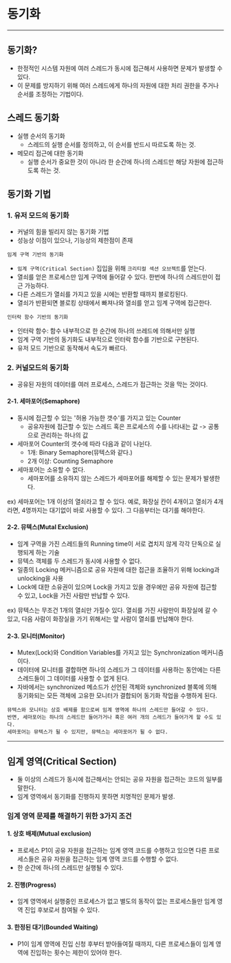 # 동기화

---

## 동기화?
- 한정적인 시스템 자원에 여러 스레드가 동시에 접근해서 사용하면 문제가 발생할 수 있다.
- 이 문제를 방지하기 위해 여러 스레드에게 하나의 자원에 대한 처리 권한을 주거나 순서를 조정하는 기법이다.

## 스레드 동기화
- 실행 순서의 동기화
  - 스레드의 실행 순서를 정의하고, 이 순서를 반드시 따르도록 하는 것.
- 메모리 접근에 대한 동기화
  - 실행 순서가 중요한 것이 아니라 한 순간에 하나의 스레드만 해당 자원에 접근하도록 하는 것.

## 동기화 기법

### 1. 유저 모드의 동기화
- 커널의 힘을 빌리지 않는 동기화 기법
- 성능상 이점이 있으나, 기능상의 제한점이 존재

`임계 구역 기반의 동기화`
- `임계 구역(Critical Section)` 집입을 위해 `크리티컬 섹션 오브젝트`를 얻는다.
- 열쇠를 얻은 프로세스만 임계 구역에 들어갈 수 있다. 한번에 하나의 스레드만이 접근 가능하다.
- 다른 스레드가 열쇠를 가지고 있을 시에는 반환할 때까지 블로킹된다.
- 열쇠가 반환되면 블로킹 상태에서 빠져나와 열쇠를 얻고 임계 구역에 접근한다.

`인터락 함수 기반의 동기화`
- 인터락 함수: 함수 내부적으로 한 순간에 하나의 쓰레드에 의해서만 실행
- 임계 구역 기반의 동기화도 내부적으로 인터락 함수를 기반으로 구현된다.
- 유저 모드 기반으로 동작해서 속도가 빠르다.

### 2. 커널모드의 동기화
- 공유된 자원의 데이터를 여러 프로세스, 스레드가 접근하는 것을 막는 것이다.

#### 2-1. 세마포어(Semaphore)
- 동시에 접근할 수 있는 '허용 가능한 갯수'를 가지고 있는 Counter
  - 공유자원에 접근할 수 있는 스레드 혹은 프로세스의 수를 나타내는 값 -> 공통으로 관리하는 하나의 값
- 세마포어 Counter의 갯수에 따라 다음과 같이 나뉜다.
  - 1개: Binary Semaphore(뮤텍스와 같다.)
  - 2개 이상: Counting Semaphore
- 세마포어는 소유할 수 없다.
  - 세마포어를 소유하지 않는 스레드가 세마포어를 해제할 수 있는 문제가 발생한다.

ex) 세마포어는 1개 이상의 열쇠라고 할 수 있다. 예로, 화장실 칸이 4개이고 열쇠가 4개라면, 4명까지는 대기없이 바로 사용할 수 있다. 그 다음부터는 대기를 해야한다.

#### 2-2. 뮤텍스(Mutal Exclusion)
- 임계 구역을 가진 스레드들의 Running time이 서로 겹치지 않게 각각 단독으로 실행되게 하는 기술
- 뮤텍스 객체를 두 스레드가 동시에 사용할 수 없다.
- 일종의 Locking 메커니즘으로 공유 자원에 대한 접근을 조율하기 위해 locking과 unlocking을 사용
- Lock에 대한 소유권이 있으며 Lock을 가지고 있을 경우에만 공유 자원에 접근할 수 있고, Lock을 가진 사람만 반납할 수 있다.

ex) 뮤텍스는 무조건 1개의 열쇠만 가질수 있다. 열쇠를 가진 사람만이 화장실에 갈 수 있고, 다음 사람이 화장실을 가기 위해서는 앞 사람이 열쇠를 반납해야 한다.

#### 2-3. 모니터(Monitor)
- Mutex(Lock)와 Condition Variables를 가지고 있는 Synchronization 메커니즘이다.
- 데이터에 모니터를 결합하면 하나의 스레드가 그 데이터를 사용하는 동안에는 다른 스레드들이 그 데이터를 사용할 수 없게 된다.
- 자바에서는 synchronized 메소드가 선언된 객체와 synchronized 블록에 의해 동기화되는 모든 객체에 고유한 모니터가 결합되어 동기화 작업을 수행하게 된다.

```
뮤텍스와 모니터는 상호 배제를 함으로써 임계 영역에 하나의 스레드만 들어갈 수 있다.
반면, 세마포어는 하나의 스레드만 들어가거나 혹은 여러 개의 스레드가 들어가게 할 수도 있다.
세마포어는 뮤텍스가 될 수 있지만, 뮤텍스는 세마포어가 될 수 없다.
```

---

## 임계 영역(Critical Section)
- 둘 이상의 스레드가 동시에 접근해서는 안되는 공유 자원을 접근하는 코드의 일부를 말한다.
- 임계 영역에서 동기화를 진행하지 못하면 치명적인 문제가 발생.

### 임계 영역 문제를 해결하기 위한 3가지 조건

#### 1. 상호 배제(Mutual exclusion)
- 프로세스 P1이 공유 자원을 접근하는 임계 영역 코드를 수행하고 있으면 다른 프로 세스들은 공유 자원을 접근하는 임계 영역 코드를 수행할 수 없다.
- 한 순간에 하나의 스레드만 실행될 수 있다.

#### 2. 진행(Progress)
- 임계 영역에서 실행중인 프로세스가 없고 별도의 동작이 없는 프로세스들만 임계 영역 진입 후보로서 참여될 수 있다.

#### 3. 한정된 대기(Bounded Waiting)
- P1이 임계 영역에 진입 신청 후부터 받아들여질 때까지, 다른 프로세스들이 임계 영역에 진입하는 횟수는 제한이 있어야 한다.